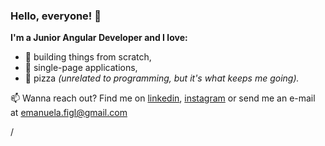 ### Hello, everyone! 👋

**I'm a Junior Angular Developer and I love:**
* :wrench: building things from scratch,
* :page_facing_up: single-page applications,
* :pizza: pizza _(unrelated to programming, but it's what keeps me going)._

:mailbox: Wanna reach out? Find me on [linkedin](https://www.linkedin.com/in/emanuela-figliuolo/), [instagram](https://www.instagram.com/mannyf_97/) or send me an e-mail at [emanuela.figl@gmail.com](emanuela.figl@gmail.com)

/



